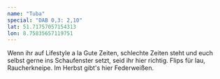 ```yaml
---
name: "Tuba"
special: "DAB 0,3: 2,10"
lat: 51.71757057154313
lon: 8.75835657119751
---
```

Wenn ihr auf Lifestyle a la Gute Zeiten, schlechte Zeiten steht und euch selbst gerne ins Schaufenster setzt, seid ihr hier richtig. Flips für lau, Raucherkneipe. Im Herbst gibt's hier Federweißen.
